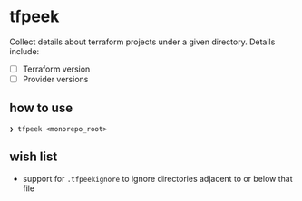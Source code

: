 # tfpeek

Collect details about terraform projects under a given directory. Details 
include:

- [ ] Terraform version
- [ ] Provider versions

## how to use

```
❯ tfpeek <monorepo_root>
```

## wish list

- support for `.tfpeekignore` to ignore directories adjacent to or below that 
  file
